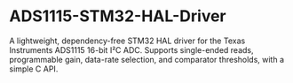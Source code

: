 # ADS1115-STM32-HAL-Driver
A lightweight, dependency-free STM32 HAL driver for the Texas Instruments ADS1115 16-bit I²C ADC. Supports single-ended reads, programmable gain, data-rate selection, and comparator thresholds, with a simple C API.
